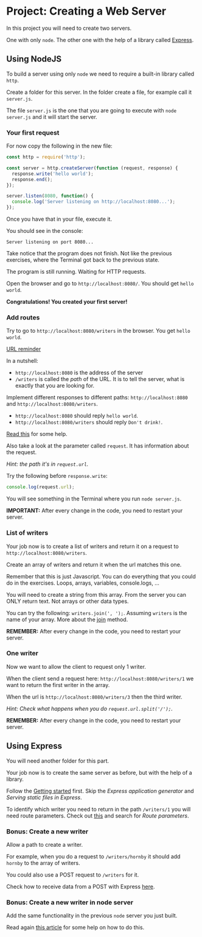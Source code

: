 # Project: Creating a Web Server

In this project you will need to create two servers.

One with only `node`. The other one with the help of a library called [Express](https://expressjs.com/).

## Using NodeJS

To build a server using only `node` we need to require a built-in library called `http`.

Create a folder for this server. In the folder create a file, for example call it `server.js`.

The file `server.js` is the one that you are going to execute with `node server.js` and it will start the server.

### Your first request

For now copy the following in the new file:

```javascript
const http = require('http');

const server = http.createServer(function (request, response) {
  response.write('hello world');
  response.end();
});

server.listen(8080, function() {
  console.log('Server listening on http://localhost:8080...');
});
```

Once you have that in your file, execute it.

You should see in the console:

```shell
Server listening on port 8080...
```

Take notice that the program does not finish. Not like the previous exercises, where the Terminal got back to the previous state.

The program is still running. Waiting for HTTP requests.

Open the browser and go to `http://localhost:8080/`. You should get `hello world`.

**Congratulations! You created your first server!**

### Add routes

Try to go to `http://localhost:8080/writers` in the browser. You get `hello world`.

[URL reminder](https://developer.mozilla.org/en-US/docs/Learn/Common_questions/What_is_a_URL)

In a nutshell:

* `http://localhost:8080` is the address of the server
* `/writers` is called the *path* of the URL. It is to tell the server, what is exactly that you are looking for.

Implement different responses to different paths: `http://localhost:8080` and `http://localhost:8080/writers`.

* `http://localhost:8080` should reply `hello world`.
* `http://localhost:8080/writers` should reply `Don't drink!`.

[Read this](https://nodejs.org/en/docs/guides/anatomy-of-an-http-transaction/) for some help.

Also take a look at the parameter called `request`. It has information about the request.

*Hint: the path it's in `request.url`.*

Try the following before `response.write`:

```javascript
console.log(request.url);
```

You will see something in the Terminal where you run `node server.js`.

**IMPORTANT:** After every change in the code, you need to restart your server.

### List of writers

Your job now is to create a list of writers and return it on a request to `http://localhost:8080/writers`.

Create an array of writers and return it when the url matches this one.

Remember that this is just Javascript. You can do everything that you could do in the exercises. Loops, arrays, variables, console.logs, ...

You will need to create a string from this array. From the server you can ONLY return text. Not arrays or other data types.

You can try the following: `writers.join(', ');`. Assuming `writers` is the name of your array. More about the [join](https://developer.mozilla.org/en-US/docs/Web/JavaScript/Reference/Global_Objects/Array/join) method.

**REMEMBER:** After every change in the code, you need to restart your server.

### One writer

Now we want to allow the client to request only 1 writer.

When the client send a request here: `http://localhost:8080/writers/1` we want to return the first writer in the array.

When the url is `http://localhost:8080/writers/3` then the third writer.

*Hint: Check what happens when you do `request.url.split('/');`.*

**REMEMBER:** After every change in the code, you need to restart your server.

## Using Express

You will need another folder for this part.

Your job now is to create the same server as before, but with the help of a library.

Follow the [Getting started](https://expressjs.com/en/starter/installing.html) first. Skip the *Express application generator* and *Serving static files in Express*.

To identify which writer you need to return in the path `/writers/1` you will need route parameters. Check out [this](https://expressjs.com/en/guide/routing.html) and search for *Route parameters*.

### Bonus: Create a new writer

Allow a path to create a writer.

For example, when you do a request to `/writers/hornby` it should add `hornby` to the array of writers.

You could also use a POST request to `/writers` for it.

Check how to receive data from a POST with Express [here](https://expressjs.com/en/4x/api.html#req.body).

### Bonus: Create a new writer in node server

Add the same functionality in the previous `node` server you just built.

Read again [this article](https://nodejs.org/en/docs/guides/anatomy-of-an-http-transaction/) for some help on how to do this.
